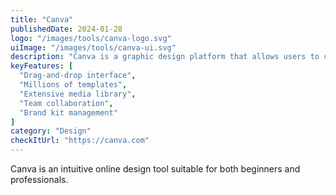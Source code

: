 ```yaml
---
title: "Canva"
publishedDate: 2024-01-28
logo: "/images/tools/canva-logo.svg"
uiImage: "/images/tools/canva-ui.svg"
description: "Canva is a graphic design platform that allows users to create social media graphics, presentations, posters, and other visual content."
keyFeatures: [
  "Drag-and-drop interface",
  "Millions of templates",
  "Extensive media library",
  "Team collaboration",
  "Brand kit management"
]
category: "Design"
checkItUrl: "https://canva.com"
---
```


Canva is an intuitive online design tool suitable for both beginners and professionals.